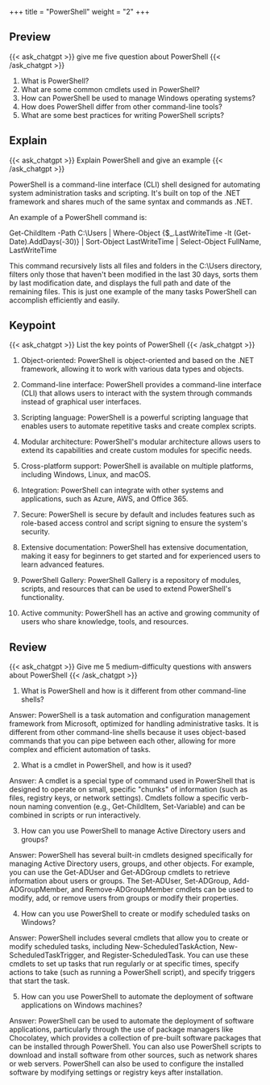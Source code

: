 +++
title = "PowerShell"
weight = "2"
+++
## Preview
{{< ask_chatgpt >}}
give me five question about PowerShell
{{< /ask_chatgpt >}}



1. What is PowerShell?
2. What are some common cmdlets used in PowerShell?
3. How can PowerShell be used to manage Windows operating systems?
4. How does PowerShell differ from other command-line tools?
5. What are some best practices for writing PowerShell scripts?   

## Explain
{{< ask_chatgpt >}}
Explain PowerShell and give an example
{{< /ask_chatgpt >}}



PowerShell is a command-line interface (CLI) shell designed for automating system administration tasks and scripting. It's built on top of the .NET framework and shares much of the same syntax and commands as .NET.

An example of a PowerShell command is:

Get-ChildItem -Path C:\Users | Where-Object {$_.LastWriteTime -lt (Get-Date).AddDays(-30)} | Sort-Object LastWriteTime | Select-Object FullName, LastWriteTime

This command recursively lists all files and folders in the C:\Users directory, filters only those that haven't been modified in the last 30 days, sorts them by last modification date, and displays the full path and date of the remaining files. This is just one example of the many tasks PowerShell can accomplish efficiently and easily.   

## Keypoint
{{< ask_chatgpt >}}
List the key points of PowerShell
{{< /ask_chatgpt >}}



1. Object-oriented: PowerShell is object-oriented and based on the .NET framework, allowing it to work with various data types and objects.

2. Command-line interface: PowerShell provides a command-line interface (CLI) that allows users to interact with the system through commands instead of graphical user interfaces.

3. Scripting language: PowerShell is a powerful scripting language that enables users to automate repetitive tasks and create complex scripts.

4. Modular architecture: PowerShell's modular architecture allows users to extend its capabilities and create custom modules for specific needs.

5. Cross-platform support: PowerShell is available on multiple platforms, including Windows, Linux, and macOS.

6. Integration: PowerShell can integrate with other systems and applications, such as Azure, AWS, and Office 365.

7. Secure: PowerShell is secure by default and includes features such as role-based access control and script signing to ensure the system's security.

8. Extensive documentation: PowerShell has extensive documentation, making it easy for beginners to get started and for experienced users to learn advanced features.

9. PowerShell Gallery: PowerShell Gallery is a repository of modules, scripts, and resources that can be used to extend PowerShell's functionality.

10. Active community: PowerShell has an active and growing community of users who share knowledge, tools, and resources.   

## Review
{{< ask_chatgpt >}}
Give me 5 medium-difficulty questions with answers about PowerShell
{{< /ask_chatgpt >}}



1. What is PowerShell and how is it different from other command-line shells? 

Answer: PowerShell is a task automation and configuration management framework from Microsoft, optimized for handling administrative tasks. It is different from other command-line shells because it uses object-based commands that you can pipe between each other, allowing for more complex and efficient automation of tasks.

2. What is a cmdlet in PowerShell, and how is it used? 

Answer: A cmdlet is a special type of command used in PowerShell that is designed to operate on small, specific "chunks" of information (such as files, registry keys, or network settings). Cmdlets follow a specific verb-noun naming convention (e.g., Get-ChildItem, Set-Variable) and can be combined in scripts or run interactively.

3. How can you use PowerShell to manage Active Directory users and groups? 

Answer: PowerShell has several built-in cmdlets designed specifically for managing Active Directory users, groups, and other objects. For example, you can use the Get-ADUser and Get-ADGroup cmdlets to retrieve information about users or groups. The Set-ADUser, Set-ADGroup, Add-ADGroupMember, and Remove-ADGroupMember cmdlets can be used to modify, add, or remove users from groups or modify their properties.

4. How can you use PowerShell to create or modify scheduled tasks on Windows? 

Answer: PowerShell includes several cmdlets that allow you to create or modify scheduled tasks, including New-ScheduledTaskAction, New-ScheduledTaskTrigger, and Register-ScheduledTask. You can use these cmdlets to set up tasks that run regularly or at specific times, specify actions to take (such as running a PowerShell script), and specify triggers that start the task.

5. How can you use PowerShell to automate the deployment of software applications on Windows machines? 

Answer: PowerShell can be used to automate the deployment of software applications, particularly through the use of package managers like Chocolatey, which provides a collection of pre-built software packages that can be installed through PowerShell. You can also use PowerShell scripts to download and install software from other sources, such as network shares or web servers. PowerShell can also be used to configure the installed software by modifying settings or registry keys after installation.   

